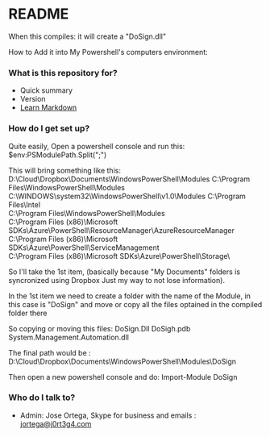 # README #

When this compiles: it will create a "DoSign.dll"

How to Add it into My Powershell's computers environment:


### What is this repository for? ###

* Quick summary
* Version
* [Learn Markdown](https://bitbucket.org/tutorials/markdowndemo)

### How do I get set up? ###

Quite easily, Open a powershell console and run this: $env:PSModulePath.Split(";")

This will bring something like this:
D:\Cloud\Dropbox\Documents\WindowsPowerShell\Modules
C:\Program Files\WindowsPowerShell\Modules
C:\WINDOWS\system32\WindowsPowerShell\v1.0\Modules
C:\Program Files\Intel\
C:\Program Files\WindowsPowerShell\Modules\
C:\Program Files (x86)\Microsoft SDKs\Azure\PowerShell\ResourceManager\AzureResourceManager\
C:\Program Files (x86)\Microsoft SDKs\Azure\PowerShell\ServiceManagement\
C:\Program Files (x86)\Microsoft SDKs\Azure\PowerShell\Storage\

So I'll take the 1st item, (basically  because "My Documents" folders is syncronized using Dropbox Just my way to not lose information).

In the 1st item we need to create a folder with the name of the Module, in this case is "DoSign" and move or copy all the files optained in the compiled folder there

So copying or moving this files:
DoSign.Dll
DoSigh.pdb
System.Management.Automation.dll

The final path would be : 
D:\Cloud\Dropbox\Documents\WindowsPowerShell\Modules\DoSign


Then open a new powershell console and do:
Import-Module DoSign

### Who do I talk to? ###

* Admin: Jose Ortega, Skype for business and emails : jortega@j0rt3g4.com
